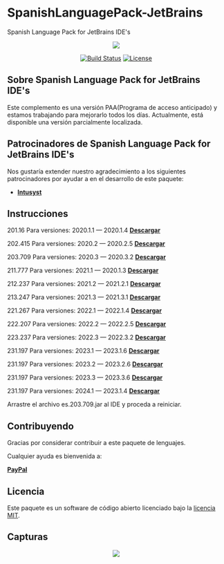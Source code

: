 # SpanishLanguagePack-JetBrains
Spanish Language Pack for JetBrains IDE's

<p align="center"><img src="https://github.com/macastro/SpanishLanguagePack-JetBrains/blob/master/es.201.16/META-INF/pluginIcon.svg"></p>

<p align="center">
<a href="https://travis-ci.org/laravel/framework"><img src="https://travis-ci.org/laravel/framework.svg" alt="Build Status"></a>
<a href="https://packagist.org/packages/laravel/framework"><img src="https://poser.pugx.org/laravel/framework/license.svg" alt="License"></a>
</p>

## Sobre Spanish Language Pack for JetBrains IDE's

Este complemento es una versión PAA(Programa de acceso anticipado) y estamos trabajando para mejorarlo todos los días. Actualmente, está disponible una versión parcialmente localizada.

## Patrocinadores de Spanish Language Pack for JetBrains IDE's

Nos gustaría extender nuestro agradecimiento a los siguientes patrocinadores por ayudar a en el desarrollo de este paquete:

- **[Intusyst](https://intusyst.com)**

## Instrucciones

201.16	Para versiones:	2020.1.1 — 2020.1.4	**[Descargar](https://github.com/macastro/SpanishLanguagePack-JetBrains/raw/master/Build/es.201.16.jar)**

202.415	Para versiones:	2020.2 — 2020.2.5	**[Descargar](https://github.com/macastro/SpanishLanguagePack-JetBrains/raw/master/Build/es.202.415.jar)**

203.709	Para versiones:	2020.3 — 2020.3.2	**[Descargar](https://github.com/macastro/SpanishLanguagePack-JetBrains/raw/master/Build/es.203.709.jar)**

211.777	Para versiones:	2021.1 — 2020.1.3	**[Descargar](https://github.com/macastro/SpanishLanguagePack-JetBrains/raw/master/Build/es.211.777.jar)**

212.237	Para versiones:	2021.2 — 2021.2.1	**[Descargar](https://github.com/macastro/SpanishLanguagePack-JetBrains/raw/master/Build/es.212.237.jar)**

213.247	Para versiones:	2021.3 — 2021.3.1	**[Descargar](https://github.com/macastro/SpanishLanguagePack-JetBrains/raw/master/Build/es.213.247.jar)**

221.267	Para versiones:	2022.1 — 2022.1.4	**[Descargar](https://github.com/macastro/SpanishLanguagePack-JetBrains/raw/master/Build/es.221.267.jar)**

222.207	Para versiones:	2022.2 — 2022.2.5	**[Descargar](https://github.com/macastro/SpanishLanguagePack-JetBrains/raw/master/Build/es.222.207.jar)**

223.237	Para versiones:	2022.3 — 2022.3.2	**[Descargar](https://github.com/macastro/SpanishLanguagePack-JetBrains/raw/master/Build/es.223.237.jar)**

231.197	Para versiones:	2023.1 — 2023.1.6	**[Descargar](https://github.com/macastro/SpanishLanguagePack-JetBrains/raw/master/Build/es.231.297.jar)**

231.197	Para versiones:	2023.2 — 2023.2.6	**[Descargar](https://github.com/macastro/SpanishLanguagePack-JetBrains/raw/master/Build/es.232.307.jar)**

231.197	Para versiones:	2023.3 — 2023.3.6	**[Descargar](https://github.com/macastro/SpanishLanguagePack-JetBrains/raw/master/Build/es.233.287.jar)**

231.197	Para versiones:	2024.1 — 2023.1.4	**[Descargar](https://github.com/macastro/SpanishLanguagePack-JetBrains/raw/master/Build/es.241.257.jar)**

Arrastre el archivo es.203.709.jar al IDE y proceda a reiniciar.

## Contribuyendo

Gracias por considerar contribuir a este paquete de lenguajes.

Cualquier ayuda es bienvenida a:

**[PayPal](https://www.paypal.com/paypalme/intusist/5)**

## Licencia

Este paquete es un software de código abierto licenciado bajo la [licencia MIT](http://opensource.org/licenses/MIT).

## Capturas

<p align="center"><img src="https://github.com/macastro/SpanishLanguagePack-JetBrains/blob/master/Capturas%20de%20Pantalla/PHPStorm.png"></p>
